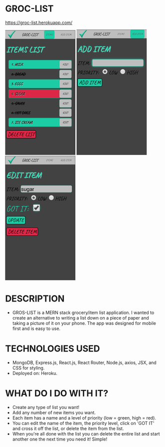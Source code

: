 # GROC-LIST

https://groc-list.herokuapp.com/

<img src="https://github.com/jeremyjmaloney/groc-list/blob/master/images/GROC-LIST.png" width="225px" height="auto"> <img src="https://github.com/jeremyjmaloney/groc-list/blob/master/images/ADD-ITEM.png" width="225px" height="auto"> <img src="https://github.com/jeremyjmaloney/groc-list/blob/master/images/EDIT-ITEM.png" width="225px" height="auto">

# DESCRIPTION

- GROS-LIST is a MERN stack grocery/item list application. I wanted to create an alternative to writing a list down on a piece of paper and taking a picture of it on your phone. The app was designed for mobile first and is easy to use.

# TECHNOLOGIES USED

- MongoDB, Express.js, React.js, React Router, Node.js, axios, JSX, and CSS for styling.
- Deployed on: Heroku.

# WHAT DO I DO WITH IT?

- Create any type of list you want!
- Add any number of new items you want.
- Each item has a name and a level of priority (low = green, high = red).
- You can edit the name of the item, the priority level, click on 'GOT IT' and cross it off the list, or delete the item from the list.
- When you're all done with the list you can delete the entire list and start another one the next time you need it! Simple!
